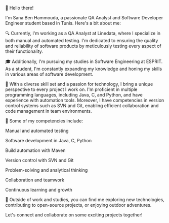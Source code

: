 👋 Hello there!

I'm Sana Ben Hammouda, a passionate QA Analyst and Software Developer Engineer student based in Tunis. Here's a bit about me:

🔍 Currently, I'm working as a QA Analyst at Linedata, where I specialize in both manual and automated testing. I'm dedicated to ensuring the quality and reliability of software products by meticulously testing every aspect of their functionality.

🎓 Additionally, I'm pursuing my studies in Software Engineering at ESPRIT. As a student, I'm constantly expanding my knowledge and honing my skills in various areas of software development.

💼 With a diverse skill set and a passion for technology, I bring a unique perspective to every project I work on. I'm proficient in multiple programming languages, including Java, C, and Python, and have experience with  automation tools. Moreover, I have competencies in version control systems such as SVN and Git, enabling efficient collaboration and code management in team environments.

🌟 Some of my competencies include:

Manual and automated testing

Software development in Java, C, Python

Build automation with Maven

Version control with SVN and Git

Problem-solving and analytical thinking

Collaboration and teamwork

Continuous learning and growth


🚀 Outside of work and studies, you can find me exploring new technologies, contributing to open-source projects, or enjoying outdoor adventures.

Let's connect and collaborate on some exciting projects together!
